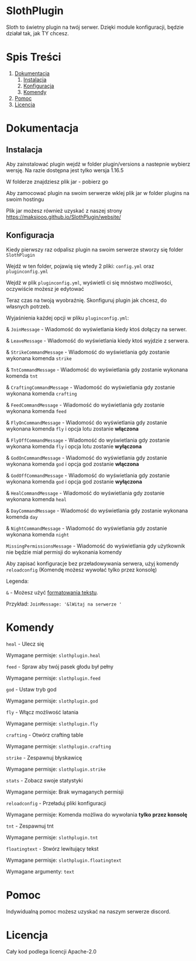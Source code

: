 
# SlothPlugin

Sloth to świetny plugin na twój serwer. Dzięki module konfiguracji, będzie działał tak, jak TY chcesz.

# Spis Treści

1. [Dokumentacja](#dokumentacja)
    1. [Instalacja](#instalacja)
    2. [Konfiguracja](#konfiguracja)
    3. [Komendy](#komendy)
3. [Pomoc](#pomoc)
2. [Licencja](#licencja)

# Dokumentacja

## Instalacja

Aby zainstalować plugin wejdź w folder plugin/versions a nastepnie wybierz wersję. Na razie dostępna jest tylko wersja 1.16.5

W folderze znajdziesz plik jar - pobierz go

Aby zamocować plugin na swoim serwerze wklej plik jar w folder plugins na swoim hostingu

Plik jar możesz również uzyskać z naszej strony https://maksiooo.github.io/SlothPlugin/website/



## Konfiguracja

Kiedy pierwszy raz odpalisz plugin na swoim serwerze stworzy się folder `SlothPlugin`

Wejdź w ten folder, pojawią się wtedy 2 pliki: `config.yml` oraz `pluginconfig.yml`

Wejdź w plik `pluginconfig.yml`, wyświetli ci się mnóstwo możliwości, oczywiście możesz je edytować

Teraz czas na twoją wyobraźnię. Skonfiguruj plugin jak chcesz, do własnych potrzeb.


Wyjaśnienia każdej opcji w pliku `pluginconfig.yml`:

& `JoinMessage` - Wiadomość do wyświetlania kiedy ktoś dołączy na serwer.

& `LeaveMessage` - Wiadomość do wyświetlania kiedy ktoś wyjdzie z serwera.

& `StrikeCommandMessage` - Wiadomość do wyświetlania gdy zostanie wykonana komenda `strike`

& `TntCommandMessage` - Wiadomość do wyświetlania gdy zostanie wykonana komenda `tnt`

& `CraftingCommandMessage` - Wiadomość do wyświetlania gdy zostanie wykonana komenda `crafting`

& `FeedCommandMessage` - Wiadomość do wyświetlania gdy zostanie wykonana komenda `feed`

& `FlyOnCommandMessage` - Wiadomość do wyświetlania gdy zostanie wykonana komenda `fly` i opcja lotu zostanie **włączona**

& `FlyOffCommandMessage` - Wiadomość do wyświetlania gdy zostanie wykonana komenda `fly` i opcja lotu zostanie **wyłączona**

& `GodOnCommandMessage` - Wiadomość do wyświetlania gdy zostanie wykonana komenda `god` i opcja god zostanie **włączona**

& `GodOffCommandMessage` - Wiadomość do wyświetlania gdy zostanie wykonana komenda `god` i opcja god zostanie **wyłączona**

& `HealCommandMessage` - Wiadomość do wyświetlania gdy zostanie wykonana komenda `heal`

& `DayCommandMessage` - Wiadomość do wyświetlania gdy zostanie wykonana komenda `day`

& `NightCommandMessage` - Wiadomość do wyświetlania gdy zostanie wykonana komenda `night`

`MissingPermissionsMessage` - Wiadomość do wyświetlania gdy użytkownik nie będzie miał permisji do wykonania komendy

Aby zapisać konfiguracje bez przeładowywania serwera, użyj komendy `reloadconfig` (Komendę możesz wywołać tylko przez konsolę)


Legenda:

`&` - Możesz użyć [formatowania tekstu](https://minecraft.fandom.com/pl/wiki/Kody_formatowania). 

Przykład: `JoinMessage: '&lWitaj na serwerze '`


# Komendy

`heal` - Ulecz się

Wymagane permisje: `slothplugin.heal`

`feed` - Spraw aby twój pasek głodu był pełny

Wymagane permisje: `slothplugin.feed`

`god` - Ustaw tryb god

Wymagane permisje: `slothplugin.god`

`fly` - Włącz możliwość latania

Wymagane permisje: `slothplugin.fly`

`crafting` - Otwórz crafting table

Wymagane permisje: `slothplugin.crafting`

`strike` - Zespawnuj błyskawicę

Wymagane permisje: `slothplugin.strike`

`stats` - Zobacz swoje statystyki

Wymagane permisje: Brak wymaganych permisji

`reloadconfig` - Przeładuj pliki konfiguracji

Wymagane permisje: Komenda możliwa do wywołania **tylko przez konsolę**

`tnt` - Zespawnuj tnt

Wymagane permisje: `slothplugin.tnt`

`floatingtext` - Stwórz lewitujący tekst

Wymagane permisje: `slothplugin.floatingtext`

Wymagane argumenty: `text`

# Pomoc

Indywidualną pomoc możesz uzyskać na naszym serwerze discord.

# Licencja

Cały kod podlega licencji Apache-2.0
